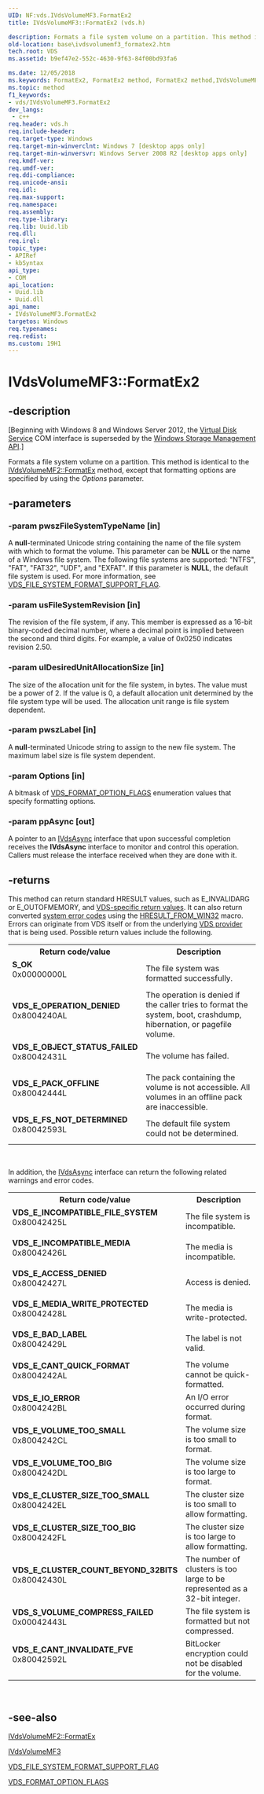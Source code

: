 ```yaml
---
UID: NF:vds.IVdsVolumeMF3.FormatEx2
title: IVdsVolumeMF3::FormatEx2 (vds.h)

description: Formats a file system volume on a partition. This method is identical to the IVdsVolumeMF2::FormatEx method, except that formatting options are specified by using the Options parameter.
old-location: base\ivdsvolumemf3_formatex2.htm
tech.root: VDS
ms.assetid: b9ef47e2-552c-4630-9f63-84f00bd93fa6

ms.date: 12/05/2018
ms.keywords: FormatEx2, FormatEx2 method, FormatEx2 method,IVdsVolumeMF3 interface, IVdsVolumeMF3 interface,FormatEx2 method, IVdsVolumeMF3.FormatEx2, IVdsVolumeMF3::FormatEx2, base.ivdsvolumemf3_formatex2, vds/IVdsVolumeMF3::FormatEx2
ms.topic: method
f1_keywords:
- vds/IVdsVolumeMF3.FormatEx2
dev_langs:
 - c++
req.header: vds.h
req.include-header: 
req.target-type: Windows
req.target-min-winverclnt: Windows 7 [desktop apps only]
req.target-min-winversvr: Windows Server 2008 R2 [desktop apps only]
req.kmdf-ver: 
req.umdf-ver: 
req.ddi-compliance: 
req.unicode-ansi: 
req.idl: 
req.max-support: 
req.namespace: 
req.assembly: 
req.type-library: 
req.lib: Uuid.lib
req.dll: 
req.irql: 
topic_type:
- APIRef
- kbSyntax
api_type:
- COM
api_location:
- Uuid.lib
- Uuid.dll
api_name:
- IVdsVolumeMF3.FormatEx2
targetos: Windows
req.typenames: 
req.redist: 
ms.custom: 19H1
---
```


# IVdsVolumeMF3::FormatEx2


## -description


<p class="CCE_Message">[Beginning with Windows 8 and Windows Server 2012, the <a href="https://docs.microsoft.com/windows/desktop/VDS/virtual-disk-service-portal">Virtual Disk Service</a> COM interface is superseded by the <a href="https://docs.microsoft.com/previous-versions/windows/desktop/stormgmt/windows-storage-management-api-portal">Windows Storage Management API</a>.]

Formats a file system volume on a partition. This method is identical to the <a href="https://docs.microsoft.com/windows/desktop/api/vds/nf-vds-ivdsvolumemf2-formatex">IVdsVolumeMF2::FormatEx</a> method, except that formatting options are specified by using the <i>Options</i> parameter.


## -parameters




### -param pwszFileSystemTypeName [in]

A <b>null</b>-terminated Unicode string containing the name of the file system with which to format the volume. This parameter can be <b>NULL</b> or the name of a Windows file system. The following file systems are supported: "NTFS", "FAT", "FAT32", "UDF", and "EXFAT". If this parameter is <b>NULL</b>, the default file system is used. For more information, see <a href="https://docs.microsoft.com/windows/desktop/api/vds/ne-vds-vds_file_system_format_support_flag">VDS_FILE_SYSTEM_FORMAT_SUPPORT_FLAG</a>.


### -param usFileSystemRevision [in]

The revision of the file system, if any.  This member is expressed as a 16-bit binary-coded decimal number, where a decimal point is implied between the second and third digits. For example, a value of 0x0250 indicates revision 2.50.


### -param ulDesiredUnitAllocationSize [in]

The size of the allocation unit for the file system, in bytes.  The value must be a power of 2.  If the value is 0, a default allocation unit determined by the file system type will be used.  The allocation unit range is file system dependent.


### -param pwszLabel [in]

A <b>null</b>-terminated Unicode string to assign to the new file system.  The maximum label size is file system dependent.


### -param Options [in]

A bitmask of <a href="https://docs.microsoft.com/windows/desktop/api/vds/ne-vds-vds_format_option_flags">VDS_FORMAT_OPTION_FLAGS</a> enumeration values that specify formatting options.


### -param ppAsync [out]

A pointer to an <a href="https://docs.microsoft.com/windows/desktop/api/vdshwprv/nn-vdshwprv-ivdsasync">IVdsAsync</a> interface that upon successful completion receives the <b>IVdsAsync</b> interface to monitor and control this operation.  Callers must release the interface received when they are done with it.


## -returns



This method can return standard HRESULT values, such as E_INVALIDARG or E_OUTOFMEMORY, and <a href="https://docs.microsoft.com/windows/desktop/VDS/virtual-disk-service-common-return-codes">VDS-specific return values</a>. It can also return converted <a href="https://docs.microsoft.com/windows/desktop/Debug/system-error-codes">system error codes</a>  using the <a href="https://docs.microsoft.com/windows/desktop/api/winerror/nf-winerror-hresult_from_win32">HRESULT_FROM_WIN32</a> macro. Errors can originate from VDS itself or from the underlying <a href="https://docs.microsoft.com/windows/desktop/VDS/about-vds">VDS provider</a> that is being used. Possible return values include the following.

<table>
<tr>
<th>Return code/value</th>
<th>Description</th>
</tr>
<tr>
<td width="40%">
<dl>
<dt><b>S_OK</b></dt>
<dt>0x00000000L</dt>
</dl>
</td>
<td width="60%">
The file system was formatted successfully.

</td>
</tr>
<tr>
<td width="40%">
<dl>
<dt><b>VDS_E_OPERATION_DENIED</b></dt>
<dt>0x8004240AL</dt>
</dl>
</td>
<td width="60%">
The operation is denied if the caller tries to format the system, boot, crashdump, hibernation, or pagefile volume.

</td>
</tr>
<tr>
<td width="40%">
<dl>
<dt><b>VDS_E_OBJECT_STATUS_FAILED</b></dt>
<dt>0x80042431L</dt>
</dl>
</td>
<td width="60%">
The volume has failed.

</td>
</tr>
<tr>
<td width="40%">
<dl>
<dt><b>VDS_E_PACK_OFFLINE</b></dt>
<dt>0x80042444L</dt>
</dl>
</td>
<td width="60%">
The pack containing the volume is not accessible. All volumes in an offline pack are inaccessible.

</td>
</tr>
<tr>
<td width="40%">
<dl>
<dt><b>VDS_E_FS_NOT_DETERMINED</b></dt>
<dt>0x80042593L</dt>
</dl>
</td>
<td width="60%">
The default file system could not be determined.

</td>
</tr>
</table>
 

In addition, the <a href="https://docs.microsoft.com/windows/desktop/api/vdshwprv/nn-vdshwprv-ivdsasync">IVdsAsync</a> interface can return the 
      following related warnings and error codes.

<table>
<tr>
<th>Return code/value</th>
<th>Description</th>
</tr>
<tr>
<td width="40%">
<dl>
<dt><b>VDS_E_INCOMPATIBLE_FILE_SYSTEM</b></dt>
<dt>0x80042425L</dt>
</dl>
</td>
<td width="60%">
The file system is incompatible.

</td>
</tr>
<tr>
<td width="40%">
<dl>
<dt><b>VDS_E_INCOMPATIBLE_MEDIA</b></dt>
<dt>0x80042426L</dt>
</dl>
</td>
<td width="60%">
The media is incompatible.

</td>
</tr>
<tr>
<td width="40%">
<dl>
<dt><b>VDS_E_ACCESS_DENIED</b></dt>
<dt>0x80042427L</dt>
</dl>
</td>
<td width="60%">
Access is denied.

</td>
</tr>
<tr>
<td width="40%">
<dl>
<dt><b>VDS_E_MEDIA_WRITE_PROTECTED</b></dt>
<dt>0x80042428L</dt>
</dl>
</td>
<td width="60%">
The media is write-protected.

</td>
</tr>
<tr>
<td width="40%">
<dl>
<dt><b>VDS_E_BAD_LABEL</b></dt>
<dt>0x80042429L</dt>
</dl>
</td>
<td width="60%">
The label is not valid.

</td>
</tr>
<tr>
<td width="40%">
<dl>
<dt><b>VDS_E_CANT_QUICK_FORMAT</b></dt>
<dt>0x8004242AL</dt>
</dl>
</td>
<td width="60%">
The volume cannot be quick-formatted.

</td>
</tr>
<tr>
<td width="40%">
<dl>
<dt><b>VDS_E_IO_ERROR</b></dt>
<dt>0x8004242BL</dt>
</dl>
</td>
<td width="60%">
An I/O error occurred during format.

</td>
</tr>
<tr>
<td width="40%">
<dl>
<dt><b>VDS_E_VOLUME_TOO_SMALL</b></dt>
<dt>0x8004242CL</dt>
</dl>
</td>
<td width="60%">
The volume size is too small to format.

</td>
</tr>
<tr>
<td width="40%">
<dl>
<dt><b>VDS_E_VOLUME_TOO_BIG</b></dt>
<dt>0x8004242DL</dt>
</dl>
</td>
<td width="60%">
The volume size is too large to format.

</td>
</tr>
<tr>
<td width="40%">
<dl>
<dt><b>VDS_E_CLUSTER_SIZE_TOO_SMALL</b></dt>
<dt>0x8004242EL</dt>
</dl>
</td>
<td width="60%">
The cluster size is too small to allow formatting.

</td>
</tr>
<tr>
<td width="40%">
<dl>
<dt><b>VDS_E_CLUSTER_SIZE_TOO_BIG</b></dt>
<dt>0x8004242FL</dt>
</dl>
</td>
<td width="60%">
The cluster size is too large to allow formatting.

</td>
</tr>
<tr>
<td width="40%">
<dl>
<dt><b>VDS_E_CLUSTER_COUNT_BEYOND_32BITS</b></dt>
<dt>0x80042430L</dt>
</dl>
</td>
<td width="60%">
The number of clusters is too large to be represented as a 32-bit integer.

</td>
</tr>
<tr>
<td width="40%">
<dl>
<dt><b>VDS_S_VOLUME_COMPRESS_FAILED</b></dt>
<dt>0x00042443L</dt>
</dl>
</td>
<td width="60%">
The file system is formatted but not compressed.

</td>
</tr>
<tr>
<td width="40%">
<dl>
<dt><b>VDS_E_CANT_INVALIDATE_FVE</b></dt>
<dt>0x80042592L</dt>
</dl>
</td>
<td width="60%">
BitLocker encryption could not be disabled for the volume.

</td>
</tr>
</table>
 




## -see-also




<a href="https://docs.microsoft.com/windows/desktop/api/vds/nf-vds-ivdsvolumemf2-formatex">IVdsVolumeMF2::FormatEx</a>



<a href="https://docs.microsoft.com/windows/desktop/api/vds/nn-vds-ivdsvolumemf3">IVdsVolumeMF3</a>



<a href="https://docs.microsoft.com/windows/desktop/api/vds/ne-vds-vds_file_system_format_support_flag">VDS_FILE_SYSTEM_FORMAT_SUPPORT_FLAG</a>



<a href="https://docs.microsoft.com/windows/desktop/api/vds/ne-vds-vds_format_option_flags">VDS_FORMAT_OPTION_FLAGS</a>
 

 

